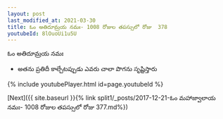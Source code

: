```yaml
---
layout: post
last_modified_at: 2021-03-30
title: ఓం అతిదూమ్రయ నమః- 1008 రోజుల తపస్సులో రోజు  378
youtubeId: 8lOuoUi1u5U
---
```

 
 
 ఓం అతిదూమ్రయ నమః  
 
 -  అతను ప్రతిదీ కాల్చేటప్పుడు ఎవరు చాలా పొగను సృష్టిస్తారు 
 
  
 
  
 
 
 
 
 
 


{% include youtubePlayer.html id=page.youtubeId %}
 
[Next]({{ site.baseurl }}{% link  split1/_posts/2017-12-21-ఓం మహాజ్వాలాయ నమః- 1008 రోజుల తపస్సులో రోజు  377.md%})
 
